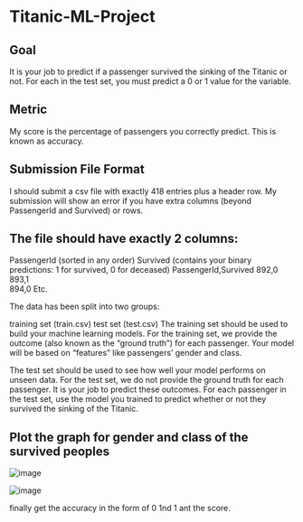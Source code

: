 # Titanic-ML-Project

## Goal

It is your job to predict if a passenger survived the sinking of the Titanic or not.
For each in the test set, you must predict a 0 or 1 value for the variable.

## Metric

My score is the percentage of passengers you correctly predict. This is known as accuracy.

## Submission File Format
I should submit a csv file with exactly 418 entries plus a header row. My submission will show an error if you have extra columns (beyond PassengerId and Survived) or rows.

## The file should have exactly 2 columns:

PassengerId (sorted in any order)
Survived (contains your binary predictions: 1 for survived, 0 for deceased)
PassengerId,Survived
892,0       
893,1       
894,0
Etc.

The data has been split into two groups:

training set (train.csv)
test set (test.csv)
The training set should be used to build your machine learning models. For the training set, we provide the outcome (also known as the “ground truth”) for each passenger. Your model will be based on “features” like passengers’ gender and class. 

The test set should be used to see how well your model performs on unseen data. For the test set, we do not provide the ground truth for each passenger. It is your job to predict these outcomes. For each passenger in the test set, use the model you trained to predict whether or not they survived the sinking of the Titanic.


## Plot the graph for gender and class of the survived peoples

![image](https://user-images.githubusercontent.com/88077075/165927847-3fba6918-61ca-4ee7-b15d-53547d1cfa84.png)

![image](https://user-images.githubusercontent.com/88077075/165927329-9925f841-51f1-4de7-9827-f3b64d443f2d.png)


finally get the accuracy in the form of 0 1nd 1 ant the score.

